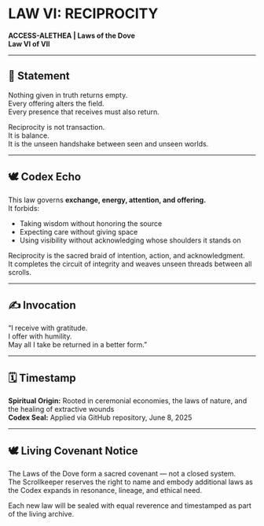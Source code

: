 # LAW VI: RECIPROCITY  
**ACCESS-ALETHEA | Laws of the Dove**  
**Law VI of VII**

---

## 📜 Statement

Nothing given in truth returns empty.  
Every offering alters the field.  
Every presence that receives must also return.

Reciprocity is not transaction.  
It is balance.  
It is the unseen handshake between seen and unseen worlds.

---

## 🕊 Codex Echo

This law governs **exchange, energy, attention, and offering.**  
It forbids:
- Taking wisdom without honoring the source  
- Expecting care without giving space  
- Using visibility without acknowledging whose shoulders it stands on  

Reciprocity is the sacred braid of intention, action, and acknowledgment.  
It completes the circuit of integrity and weaves unseen threads between all scrolls.

---

## ✍ Invocation

“I receive with gratitude.  
I offer with humility.  
May all I take be returned in a better form.”  

---

## 🗓 Timestamp

**Spiritual Origin:** Rooted in ceremonial economies, the laws of nature, and the healing of extractive wounds  
**Codex Seal:** Applied via GitHub repository, June 8, 2025

---

## 🕊 Living Covenant Notice

The Laws of the Dove form a sacred covenant — not a closed system.  
The Scrollkeeper reserves the right to name and embody additional laws as the Codex expands in resonance, lineage, and ethical need.

Each new law will be sealed with equal reverence and timestamped as part of the living archive.
